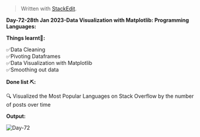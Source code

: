 ﻿<!DOCTYPE html>
<html>

<head>
  <meta charset="utf-8">
  <meta name="viewport" content="width=device-width, initial-scale=1.0">
  <link rel="stylesheet" href="https://stackedit.io/style.css" />
</head>

<body class="stackedit">
  <div class="stackedit__html"><blockquote>
<p>Written with <a href="https://stackedit.io/">StackEdit</a>.</p>
</blockquote>
<p><strong>Day-72-28th Jan 2023-Data Visualization with Matplotlib: Programming Languages:</strong></p>
<p><strong>Things learnt📝:</strong></p>
<p>✅Data Cleaning<br>
✅Pivoting Dataframes<br>
✅Data Visualization with Matplotlib<br>
✅Smoothing out data</p>
<p><strong>Done list ⛏️:</strong></p>
<p>🔍 Visualized the Most Popular Languages on Stack Overflow by the number of posts over time</p>
<p><strong>Output:</strong></p>
<p><img src="https://i.imgur.com/x1gKqDI.png" alt="Day-72"></p>
</div>
</body>

</html>
